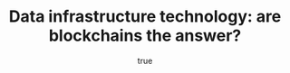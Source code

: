 ---
id: http://contentapi.theodi.org/data-infrastructure-technology-blockchains.json
web_url: http://theodi.org/blog/data-infrastructure-technology-blockchains
slug: data-infrastructure-technology-blockchains
title: 'Data infrastructure technology: are blockchains the answer?'
format: article
updated_at: '2015-11-02T15:05:59+00:00'
created_at: '2015-10-22T00:48:22+01:00'
tag_ids:
- blog
- blockchain
- infrastructure
- decentralisation
- odi-labs
tags:
- id: http://contentapi.theodi.org/tags/articles/blog.json
  web_url: 
  title: Blog Post
  details:
    description: Blog Post
    short_description: 
    type: article
  content_with_tag:
    id: http://contentapi.theodi.org/with_tag.json?article=blog
    web_url: http://theodi.org/tags/blog
    slug: blog
  parent: 
- id: http://contentapi.theodi.org/tags/keywords/blockchain.json
  web_url: 
  title: blockchain
  details:
    description: 
    short_description: 
    type: keyword
  content_with_tag:
    id: http://contentapi.theodi.org/with_tag.json?keyword=blockchain
    web_url: http://theodi.org/tags/blockchain
    slug: blockchain
  parent: 
- id: http://contentapi.theodi.org/tags/keywords/infrastructure.json
  web_url: 
  title: infrastructure
  details:
    description: 
    short_description: 
    type: keyword
  content_with_tag:
    id: http://contentapi.theodi.org/with_tag.json?keyword=infrastructure
    web_url: http://theodi.org/tags/infrastructure
    slug: infrastructure
  parent: 
- id: http://contentapi.theodi.org/tags/keywords/decentralisation.json
  web_url: 
  title: decentralisation
  details:
    description: 
    short_description: 
    type: keyword
  content_with_tag:
    id: http://contentapi.theodi.org/with_tag.json?keyword=decentralisation
    web_url: http://theodi.org/tags/decentralisation
    slug: decentralisation
  parent: 
- id: http://contentapi.theodi.org/tags/keywords/odi-labs.json
  web_url: 
  title: ODI labs
  details:
    description: 
    short_description: 
    type: keyword
  content_with_tag:
    id: http://contentapi.theodi.org/with_tag.json?keyword=odi-labs
    web_url: http://theodi.org/tags/odi-labs
    slug: odi-labs
  parent: 
related:
- id: http://contentapi.theodi.org/about-us.json
  web_url: http://theodi.org/about-us
  slug: about-us
  title: About the ODI
  format: article
  updated_at: '2016-01-12T12:03:02+00:00'
  created_at: '2013-10-22T23:44:14+01:00'
  tag_ids:
  - page
  - open-data-institute
- id: http://contentapi.theodi.org/newsletters.json
  web_url: http://theodi.org/newsletters
  slug: newsletters
  title: Newsletters
  format: article
  updated_at: '2014-07-08T15:17:01+01:00'
  created_at: '2013-10-25T11:55:24+01:00'
  tag_ids:
  - page
- id: http://contentapi.theodi.org/courses.json
  web_url: http://theodi.org/courses
  slug: courses
  title: Courses
  format: article
  updated_at: '2015-10-21T16:10:28+01:00'
  created_at: '2014-12-11T10:53:24+00:00'
  tag_ids:
  - page
  - courses
  - homepage
- id: http://contentapi.theodi.org/join-us.json
  web_url: http://theodi.org/join-us
  slug: join-us
  title: ODI Membership
  format: article
  updated_at: '2016-04-14T14:31:00+01:00'
  created_at: '2013-03-04T08:47:46+00:00'
  tag_ids:
  - page
  - members
  - membership
  - open-data
  - business
- id: http://contentapi.theodi.org/odi-calls-for-global-discussion-data-infrastructure.json
  web_url: http://theodi.org/news/odi-calls-for-global-discussion-data-infrastructure
  slug: odi-calls-for-global-discussion-data-infrastructure
  title: The ODI calls for a global discussion on our data infrastructure
  format: article
  updated_at: '2015-09-11T11:01:07+01:00'
  created_at: '2015-05-27T16:39:52+01:00'
  tag_ids:
  - news
  - national-data-infrastructure
  - global-data-infrastructure
  - nigel-shadbolt
  - government
  - business
  - policy
- id: http://contentapi.theodi.org/raconteur-report-who-owns-our-data-infrastructure.json
  web_url: http://theodi.org/news/raconteur-report-who-owns-our-data-infrastructure
  slug: raconteur-report-who-owns-our-data-infrastructure
  title: In the data economy who owns our data infrastructure?
  format: article
  updated_at: '2015-09-11T11:01:46+01:00'
  created_at: '2015-06-23T13:56:24+01:00'
  tag_ids:
  - news
  - national-data-infrastructure
  - global-data-infrastructure
  - governance
  - strategy
  - government
  - business
  - society
details:
  need_id: 
  business_proposition: false
  description: How do we make sure data infrastructure is always available, and always
    trustworthy? Are blockchains the answer?
  excerpt: How do we make sure data infrastructure is always available, and always
    trustworthy? Are blockchains the answer?
  language: en
  need_extended_font: false
  url: ''
  content: |
    <p><em>How do we make sure data infrastructure is always available, and always trustworthy? Are blockchains the answer?</em></p>

    <p>We believe that <a rel="external" href="http://theodi.org/who-owns-our-data-infrastructure">data infrastructure</a> is fundamental to our future. What we normally mean by this is &ldquo;data as infrastructure&rdquo; – data is becoming part of the infrastructure of society. In <a rel="external" href="http://theodi.org/labs">ODI Labs</a>, we have a slightly different take on the issue: if data is to be infrastructure for society, what does that mean about the technology underlying the &ldquo;infrastructure for data&rdquo;?</p>

    <p><img src="http://bd7a65e2cb448908f934-86a50c88e47af9e1fb58ce0672b5a500.r32.cf3.rackcdn.com/uploads/assets/28/f9/5628f98e1f986a081e000021/data_infra_1.jpg" alt="null" class="img" id="attachment-5628f98ed0d4627a5b000042" /></p>

    <p><i><small>Photo source: <a href="https://www.flickr.com/photos/rh2ox/9990016123/" title=" r2hox ">Flickr -
    r2hox (CC BY-SA 2.0)
    </a></small></i></p>

    <p>If data is becoming essential to society, then it must be:</p>

    <ul>
      <li>resilient – always available when needed, with access able to route around damage. It can&rsquo;t drop offline because of a datacentre outage, or a forgotten domain renewal.</li>
      <li>robust – data must be verifiable and reliable, resistant to tampering. The concepts of <a rel="external" href="https://thehackernews.com/2014/05/microsoft-security-essential-found.html">maldata</a> and data spam aren&rsquo;t in wide circulation yet, but at some point they will be.</li>
      <li>scalable – having vital data hosted on a single server will not scale up when that dataset is suddenly in high demand.</li>
    </ul>

    <p>A new class of technologies is appearing that cope with many of these problems. In particular, distributed data storage – where the data doesn&rsquo;t reside in one place but across the network itself – is on the rise. And a lot of people are talking about one specific implementation of that idea: blockchains.</p>

    <p>By the way, if you don&rsquo;t know what I&rsquo;m talking about, blockchains are basically a way of storing information (transactions, in the case of Bitcoin) in a distributed fashion across the Internet without needing a trusted central server. This <a rel="external" href="http://www.bbc.co.uk/news/technology-33090285">quick primer from the BBC</a> is a good introduction to the idea.</p>

    <p>There is a lot of hype about &ldquo;putting things into the blockchain&rdquo; at the moment. While the technology is fascinating and has huge potential, there are a few things we need to be aware of.</p>

    <h2>A blockchain, or THE blockchain?</h2>

    <p><img src="http://bd7a65e2cb448908f934-86a50c88e47af9e1fb58ce0672b5a500.r32.cf3.rackcdn.com/uploads/assets/28/fd/5628fd8b1f986a081e000025/data_infra_4.jpg" alt="null" class="img" id="attachment-5628fd8bd0d4627a5b000044" /></p>

    <p><i><small>Photo source: <a href="https://www.flickr.com/photos/rh2ox/9990024683/in/photostream/" title=" r2hox ">Flickr -
    r2hox (CC BY-SA 2.0)
    </a></small></i></p>

    <p>There’s a confusing tendency for people to talk about THE blockchain, as opposed to A blockchain, and that implies Bitcoin. Storing data in the Bitcoin blockchain is possible, and has been done <a rel="external" href="http://www.righto.com/2014/02/ascii-bernanke-wikileaks-photographs.html">since day one</a>, but it isn&rsquo;t really advisable.</p>

    <p>So, instead of using the Bitcoin blockchain, most blockchain data storage systems are using their own chains – for instance, <a rel="external" href="https://namecoin.info/">Namecoin</a>, <a rel="external" href="https://ethereum.org/">Ethereum</a>, and <a rel="external" href="http://factom.org/">Factom</a> (who are putting <a rel="external" href="http://siliconangle.com/blog/2015/05/17/honduras-to-use-bitcoin-blockchain-tech-to-run-its-land-registry/">Honduras’ Land Registry</a> into a blockchain). </p>

    <p>However, all of these still have a cryptocurrency involved. The work to verify the blockchain is done by many people, and they need to be paid for the compute time they contribute. Therefore, these systems all have their own currencies internally, like “Ether” or “Factoids”.</p>

    <p>Is it realistic to run a distributed data store based on a pseudocurrency model? Does the very concept of financial return introduce the <a rel="external" href="https://hbr.org/2009/03/when-economic-incentives-backfire">wrong incentives</a> into the system? At the end of the day, <strong>who pays</strong> to maintain an effective yet radically distributed system?</p>

    <h2>Immutability</h2>

    <p><img src="http://bd7a65e2cb448908f934-86a50c88e47af9e1fb58ce0672b5a500.r32.cf3.rackcdn.com/uploads/assets/28/fb/5628fb551f986a081e000023/data_infra_2.jpg" alt="null" class="img" id="attachment-5628fb54d0d4627a5b000043" /></p>

    <p><i><small>Photo source: <a href="https://www.flickr.com/photos/rh2ox/9989876925/" title=" r2hox ">Flickr -
    r2hox (CC BY-SA 2.0)
    </a></small></i></p>

    <p>Blockchains are designed to be immutable, to have data written into them and be available forevermore. Technically, that seems a desirable quality as it means you can&rsquo;t go back and rewrite history: nobody can deny that a transaction took place, even if it was revoked later on.</p>

    <blockquote>
      <p>A digital register may supersede or expire your permission to do something, but it shouldn’t be able to later refute that permission was ever issued to you. <a rel="external" href="https://gds.blog.gov.uk/2015/09/01/registers-authoritative-lists-you-can-trust/">Paul Downey</a></p>
    </blockquote>

    <p>However, technology, meet society. In the sphere of human life, immutability can be a major problem.</p>

    <p>What about the recent <a rel="external" href="https://en.wikipedia.org/wiki/Right_to_be_forgotten">EU right to be forgotten</a> ruling? What&rsquo;s your legal recourse when the data you want removed from public view is stored in an immutable data store? Is there any truly immutable data?</p>

    <p>Here&rsquo;s an example: in the UK, if you change your gender, you of course have the right to have your new gender reflected in all official records. That, though, includes rewriting history and backdating your new gender, so that the gender you were assigned at birth doesn&rsquo;t appear even in old records. If, say, your driving licence is stored in a blockchain, the old version can&rsquo;t be modified. It can be revoked and replaced with an updated one, but the original record is still there.</p>

    <p>Sure, you could solve those problems by storing only pointers to data in a blockchain, and having the data somewhere else, somewhere mutable, but then you&rsquo;ve lost the resilience aspect of the technology; the data is still centralised, even though the index is distributed. </p>

    <p>How then, do we design data storage in blockchains so that immutability is limited to the things that need to be immutable?</p>

    <h2>Beyond blockchains</h2>

    <p><img src="http://bd7a65e2cb448908f934-86a50c88e47af9e1fb58ce0672b5a500.r32.cf3.rackcdn.com/uploads/assets/29/00/56290077d0d46207c8000031/data_infra_5.jpg" alt="null" class="img" id="attachment-5628fea5d0d4627a5b000045" /></p>

    <p><i><small>Photo source: <a href="https://www.flickr.com/photos/rh2ox/9989872634/in/photostream/" title=" r2hox ">Flickr -
    r2hox (CC BY-SA 2.0)
    </a></small></i></p>

    <p>Nowadays, when most people say &ldquo;blockchain&rdquo;, and even when I say it myself, I treat it as a shorthand for &ldquo;undefined radically distributed storage technology&rdquo;. There are many other options out there, from the non-bitcoin blockchains like <a rel="external" href="https://ethereum.org/">Ethereum</a> and <a rel="external" href="http://maidsafe.net/">MaidSafe</a>, to other systems like <a rel="external" href="https://en.wikipedia.org/wiki/Tahoe-LAFS">Tahoe-LAFS</a>, and even older technologies like BitTorrent. (For great in-depth discussion of these and many others, watch the <a rel="external" href="http://redecentralize.org/interviews/">Redecentralize interviews</a>).</p>

    <p>Make no mistake, there is huge (and radical) potential in this technology area for data, and for society as a whole, but we need to understand how these technologies are best applied.</p>

    <h3>Standards</h3>

    <p>And whether it&rsquo;s blockchains or something else, there are plenty of questions. How do we standardise storage in such a system so that we get a single network of data, as opposed to having to use a different storage system every time we want a new type of information? What are the data protocols for distributed storage? How do we talk about, and perhaps enforce, ownership and licensing?</p>

    <h2>What are we doing?</h2>

    <p>We are exploring the potential applications of these technologies in the context of data infrastructure. This applies at different scales: global, national and city data infrastructure. It also applies across sectors: finance, agriculture, nutrition and global development. </p>

    <p>ODI Labs are exploring these issues and, as with everything we do at the ODI, we will be collaborating with our network of <a rel="external" href="http://theodi.org/membership">Partners</a>, <a rel="external" href="http://theodi.org/membership">Supporters</a>, <a rel="external" href="http://theodi.org/nodes">Nodes</a>, and <a rel="external" href="http://theodi.org/startups">Startups</a>. If you would like to get involved in collaboration, and sponsorship, please <a href="&#109;&#097;&#105;&#108;&#116;&#111;:&#108;&#097;&#098;&#115;&#064;&#116;&#104;&#101;&#111;&#100;&#105;&#046;&#111;&#114;&#103;">get in touch</a>.</p>

    <p>We want to experiment with the technologies, work out some of the tricky social questions, and help guide the future of distributed data storage in the right direction.</p>

    <hr />

    <p><em><a rel="external" href="http://theodi.org/team/james-smith">James Smith</a> is the Head of Labs at the Open Data Institute. You can find him on Twitter as <a rel="external" href="https://twitter.com/floppy">@floppy</a>.</em></p>

    <hr />

    <p><em>All images feature the artwork of <strong>Ryoji Ikeda</strong>. More information about this artwork can be found <a rel="external" href="http://www.ryojiikeda.com/">here</a>.</em></p>

    <p><strong>The Open Data Institute connect, equip and inspire people around the world to innovate with data.</strong></p>

    <ul>
      <li><a rel="external" href="http://theodi.org/about-us" title="Who is the ODI?">Who is the ODI?</a></li>
      <li><a rel="external" href="http://theodi.org/newsletters" title="Receive our newsletters">Receive our newsletters</a></li>
      <li><a rel="external" href="http://theodi.org/courses" title="Learn about open data on our courses">Learn about open data on our courses</a></li>
      <li><a rel="external" href="http://theodi.org/membership" title="Become an ODI member">Become an ODI member</a></li>
    </ul>
  media_enquiries_name: ''
  media_enquiries_email: ''
  media_enquiries_telephone: ''
  alternative_title: 'Data infrastructure technology: Are blockchains the answer?'
  organizations: []
  author:
    name: James Smith
    slug: james-smith
    web_url: http://theodi.org/team/james-smith
    tag_ids:
    - team
    - rnd-programme
    - research-and-development
    - odi-labs
  nodes: []
author:
  name: James Smith
  slug: james-smith
  web_url: http://theodi.org/team/james-smith
  tag_ids:
  - team
  - rnd-programme
  - research-and-development
  - odi-labs
nodes: []
organizations: []
related_external_links:
- title: Provenance use Ethereum to make opaque supply chains transparent
  url: http://news.provenance.org/us/provenance-use-ethereum-make-supply-chains-transparent/
- title: 'Redecentralize: Interviews'
  url: http://redecentralize.org/interviews/
---